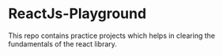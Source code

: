 # ReactJs-Playground
This repo contains practice projects which helps in clearing the fundamentals of the react library.
